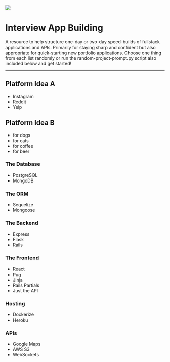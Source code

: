 ![](https://external-content.duckduckgo.com/iu/?u=http%3A%2F%2F1ynuqa2hevwi2wvxlq1z7d7c-wpengine.netdna-ssl.com%2Fwp-content%2Fuploads%2F2018%2F02%2FOne_World_Centre_Building_Time_Lapse-.gif&f=1&nofb=1)

# Interview App Building

A resource to help structure one-day or two-day speed-builds of fullstack applications and APIs. Primarily for staying sharp and confident but also appropriate for quick-starting new portfolio applications. Choose one thing from each list randomly or run the random-project-prompt.py script also included below and get started!

---

## Platform Idea A
* Instagram
* Reddit
* Yelp

## Platform Idea B
* for dogs
* for cats
* for coffee
* for beer

### The Database
* PostgreSQL
* MongoDB

### The ORM
* Sequelize
* Mongoose

### The Backend
* Express
* Flask
* Rails

### The Frontend
* React
* Pug
* Jinja
* Rails Partials
* Just the API

### Hosting
* Dockerize
* Heroku

### APIs
* Google Maps
* AWS S3
* WebSockets
